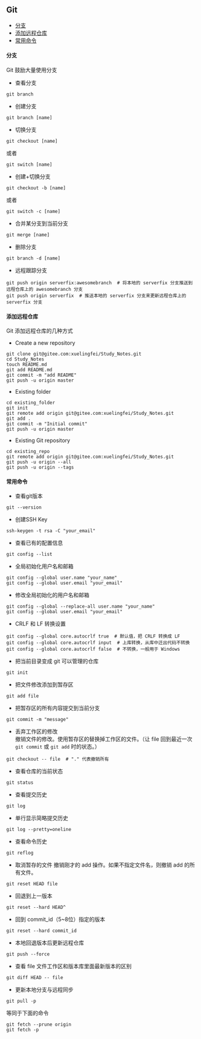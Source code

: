 ## Git


- [分支](#分支)  
- [添加远程仓库](#添加远程仓库)  
- [常用命令](#常用命令)  


#### 分支
Git 鼓励大量使用分支
- 查看分支  
```shell script
git branch
```

- 创建分支
```shell script
git branch [name]
```

- 切换分支  
```shell script
git checkout [name]
```
或者
```shell script
git switch [name]
```

- 创建+切换分支
```shell script
git checkout -b [name]
```
或者
```shell script
git switch -c [name]
```

- 合并某分支到当前分支
```shell script
git merge [name]
```

- 删除分支
```shell script
git branch -d [name]
```

- 远程跟踪分支
```shell script
git push origin serverfix:awesomebranch  # 将本地的 serverfix 分支推送到远程仓库上的 awesomebranch 分支
git push origin serverfix  # 推送本地的 serverfix 分支来更新远程仓库上的 serverfix 分支
```


#### 添加远程仓库
Git 添加远程仓库的几种方式
- Create a new repository  
```shell script
git clone git@gitee.com:xuelingfei/Study_Notes.git
cd Study_Notes
touch README.md
git add README.md
git commit -m "add README"
git push -u origin master
```

- Existing folder
```shell script
cd existing_folder
git init
git remote add origin git@gitee.com:xuelingfei/Study_Notes.git
git add .
git commit -m "Initial commit"
git push -u origin master
```

- Existing Git repository
```shell script
cd existing_repo
git remote add origin git@gitee.com:xuelingfei/Study_Notes.git
git push -u origin --all
git push -u origin --tags
```


#### 常用命令
- 查看git版本  
```shell script
git --version
```

- 创建SSH Key
```shell script
ssh-keygen -t rsa -C "your_email"
```

- 查看已有的配置信息
```shell script
git config --list
```

- 全局初始化用户名和邮箱
```shell script
git config --global user.name "your_name"
git config --global user.email "your_email"
```

- 修改全局初始化的用户名和邮箱
```shell script
git config --global --replace-all user.name "your_name"
git config --global user.email "your_email"
```

- CRLF 和 LF 转换设置
```shell script
git config --global core.autocrlf true  # 默认值，把 CRLF 转换成 LF
git config --global core.autocrlf input  # 上库转换，从库中迁出代码不转换
git config --global core.autocrlf false  # 不转换，一般用于 Windows
```

- 把当前目录变成 git 可以管理的仓库
```shell script
git init
```

- 把文件修改添加到暂存区
```shell script
git add file
```

- 把暂存区的所有内容提交到当前分支
```shell script
git commit -m "message"
```

- 丢弃工作区的修改  
撤销文件的修改。使用暂存区的替换掉工作区的文件。（让 file 回到最近一次 `git commit` 或 `git add` 时的状态。）
```shell script
git checkout -- file  # "." 代表撤销所有
```

- 查看仓库的当前状态
```shell script
git status
```

- 查看提交历史
```shell script
git log
```

- 单行显示简略提交历史
```shell script
git log --pretty=oneline
```

- 查看命令历史
```shell script
git reflog
```

- 取消暂存的文件
撤销刚才的 add 操作。如果不指定文件名，则撤销 add 的所有文件。
```shell script
git reset HEAD file
```

- 回退到上一版本
```shell script
git reset --hard HEAD^
```

- 回到 commit_id（5~8位）指定的版本
```shell script
git reset --hard commit_id
```

- 本地回退版本后更新远程仓库
```shell script
git push --force
```

- 查看 file 文件工作区和版本库里面最新版本的区别
```shell script
git diff HEAD -- file
```

- 更新本地分支与远程同步
```shell script
git pull -p
```
等同于下面的命令
```shell script
git fetch --prune origin
git fetch -p
```